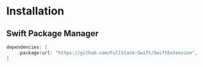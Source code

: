 # Installation

## Swift Package Manager

```swift
dependencies: [
    .package(url: "https://github.com/FullStack-Swift/SwiftExtension", .upToNextMajor(from: "1.0.0"))
]
```
